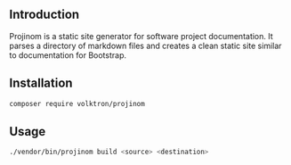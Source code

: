 ## Introduction
Projinom is a static site generator for software project documentation.
It parses a directory of markdown files and creates a clean static site
similar to documentation for Bootstrap.

## Installation
```bash
composer require volktron/projinom
```

## Usage
```bash
./vendor/bin/projinom build <source> <destination>
```
